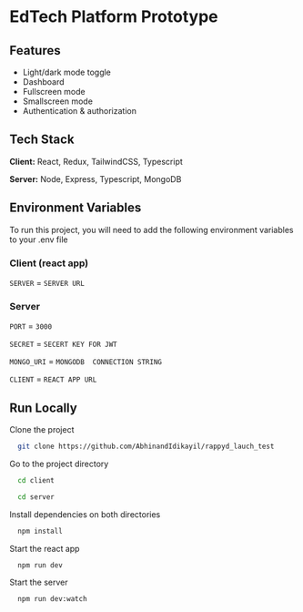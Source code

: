 
# EdTech Platform Prototype



## Features

- Light/dark mode toggle
- Dashboard
- Fullscreen mode
- Smallscreen mode
- Authentication & authorization



## Tech Stack

**Client:** React, Redux, TailwindCSS, Typescript

**Server:** Node, Express, Typescript, MongoDB


## Environment Variables

To run this project, you will need to add the following environment variables to your .env file
### Client (react app)
`SERVER` = `SERVER URL`
### Server
`PORT` = `3000`

`SECRET` = `SECERT KEY FOR JWT`

`MONGO_URI` = `MONGODB  CONNECTION STRING`

`CLIENT` = `REACT APP URL`


## Run Locally

Clone the project

```bash
  git clone https://github.com/AbhinandIdikayil/rappyd_lauch_test
```

Go to the project directory

```bash
  cd client
```
```bash
  cd server
```
Install dependencies on both directories

```bash
  npm install
```
Start the react app

```bash
  npm run dev
```

Start the server

```bash
  npm run dev:watch
```

